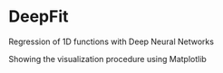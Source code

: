 # DeepFit
Regression of 1D functions with Deep Neural Networks

Showing the visualization procedure using Matplotlib